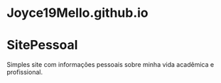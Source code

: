 # Joyce19Mello.github.io
# SitePessoal
Simples site com informações pessoais sobre minha vida acadêmica e profissional.
